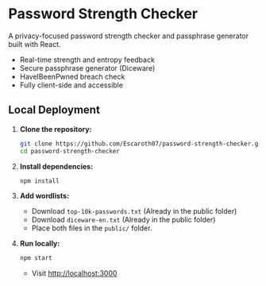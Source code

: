 # Password Strength Checker

A privacy-focused password strength checker and passphrase generator built with React.

- Real-time strength and entropy feedback
- Secure passphrase generator (Diceware)
- HaveIBeenPwned breach check
- Fully client-side and accessible

## Local Deployment

1. **Clone the repository:**
    ```bash
    git clone https://github.com/Escaroth07/password-strength-checker.git
    cd password-strength-checker
    ```

2. **Install dependencies:**
    ```bash
    npm install
    ```

3. **Add wordlists:**
    - Download `top-10k-passwords.txt` (Already in the public folder)
    - Download `diceware-en.txt`  (Already in the public folder)
    - Place both files in the `public/` folder.

4. **Run locally:**
    ```bash
    npm start
    ```
    - Visit [http://localhost:3000](http://localhost:3000)
